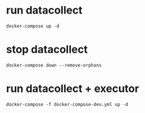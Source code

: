 # run datacollect

``` 
docker-compose up -d
```

# stop datacollect

``` 
docker-compose down --remove-orphans
```

# run datacollect + executor

``` 
docker-compose -f docker-compose-dev.yml up -d
```
